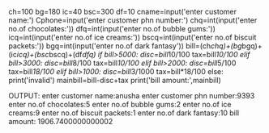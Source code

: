 ch=100
bg=180
ic=40
bsc=300
df=10
cname=input('enter customer name:')
Cphone=input('enter customer phn number:')
chq=int(input('enter no.of chocolates:'))
dfq=int(input('enter no.of bubble gums:'))
icq=int(input('enter no.of ice creams:'))
bscq=int(input('enter no.of biscuit packets:'))
bgq=int(input('enter no.of dark fantasy'))
bill=(ch*chq)+(bg*bgq)+(ic*icq)+(bsc*bscq)+(df*dfq)
if bill>5000:
  disc=bill*10/100
  tax=bill*10/100
elif bill>3000:
    disc=bill*8/100
    tax=bill*10/100
elif bill>2000:
    disc=bill*5/100
    tax=bill*18/100
elif bill>1000:
    disc=bill*3/1000
    tax=bill*18/100
else:
    print('invalid')
mainbill=bill-disc+tax
print('bill amount:',mainbill)

OUTPUT:
enter customer name:anusha
enter customer phn number:9393
enter no.of chocolates:5
enter no.of bubble gums:2
enter no.of ice creams:9
enter no.of biscuit packets:1
enter no.of dark fantasy:10
bill amount: 1906.7400000000002
